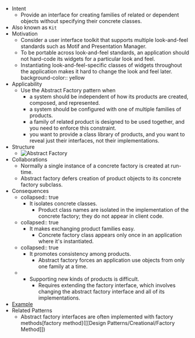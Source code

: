 - Intent
    - Provide an interface for creating families of related or dependent objects without specifying their concrete classes.
- Also known as `Kit`
- Motivation
    - Consider a user interface toolkit that supports multiple look-and-feel standards such as Motif and Presentation Manager.
    - To be portable across look-and-feel standards, an application should not hard-code its widgets for a particular look and feel.
    - Instantiating look-and-feel-specific classes of widgets throughout the application makes it hard to change the look and feel later.
      background-color:: yellow
- Applicability
    - Use the Abstract Factory pattern when
        - a system should be independent of how its products are created, composed, and represented.
        - a system should be configured with one of multiple families of products.
        - a family of related product is designed to be used together, and you need to enforce this constraint.
        - you want to provide a class library of products, and you want to reveal just their interfaces, not their implementations.
- Structure
    - ![Abstract Factory](http://www.plantuml.com/plantuml/proxy?cache=no&src=https://raw.githubusercontent.com/guangxu-li/design-patterns-in-java/main/src/designpatterns/creational/abstractfactory/uml/abstract_factory.puml)
- Collaborations
    - Normally a single instance of a concrete factory is created at run-time.
    - Abstract factory defers creation of product objects to its concrete factory subclass.
- Consequences
    - collapsed:: true
      + It isolates concrete classes.
        - Product class names are isolated in the implementation of the concrete factory; they do not appear in client code.
    - collapsed:: true
      + It makes exchanging product families easy.
        - Concrete factory class appears only once in an application where it's instantiated.
    - collapsed:: true
      + It promotes consistency among products.
        - Abstract factory forces an application use objects from only one family at a time.
    - - Supporting new kinds of products is difficult.
        - Requires extending the factory interface, which involves changing the abstract factory interface and all of its implementations.
- [Example](https://github.com/guangxu-li/design-patterns-in-java/tree/main/src/designpatterns/creational/abstractfactory)
- Related Patterns
    - Abstract factory interfaces are often implemented with factory methods[factory method]([[Design Patterns/Creational/Factory Method]])